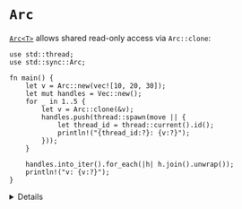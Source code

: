 # `Arc`

[`Arc<T>`][1] allows shared read-only access via `Arc::clone`:

```rust,editable
use std::thread;
use std::sync::Arc;

fn main() {
    let v = Arc::new(vec![10, 20, 30]);
    let mut handles = Vec::new();
    for _ in 1..5 {
        let v = Arc::clone(&v);
        handles.push(thread::spawn(move || {
            let thread_id = thread::current().id();
            println!("{thread_id:?}: {v:?}");
        }));
    }

    handles.into_iter().for_each(|h| h.join().unwrap());
    println!("v: {v:?}");
}
```

[1]: https://doc.rust-lang.org/std/sync/struct.Arc.html

<details>

* `Arc` stands for "Atomic Reference Counted", a thread safe version of `Rc` that uses atomic
  operations.
* `Arc<T>` implements `Clone` whether or not `T` does. It implements `Send` and `Sync` if
  and only if `T` implements them both.
* `Arc::clone()` has the cost of atomic operations that get executed, but after that the use of the
  `T` is free.
* Beware of reference cycles, `Arc` does not use a garbage collector to detect them.
    * `std::sync::Weak` can help.

</details>

